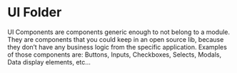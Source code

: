 # UI Folder

UI Components are components generic enough to not belong to a module. They are components that you could keep in an open source lib, because they don’t have any business logic from the specific application. Examples of those components are: Buttons, Inputs, Checkboxes, Selects, Modals, Data display elements, etc…
